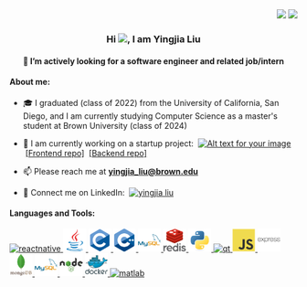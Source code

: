 <div align="right">
  <img margin="auto" width="15%" height="auto%"
       src="https://github.com/YingjiaLiu99/YingjiaLiu99/assets/113162439/a82467fe-e4c8-40be-b3d9-2aee9917c0c2"/>
  <img margin="auto" width="15%" height="auto%"
       src="https://github.com/YingjiaLiu99/YingjiaLiu99/assets/113162439/aee4a8c5-e226-402d-b05f-37e436d57cc2"/>
</div>

<h3 align="center">Hi <img src="https://raw.githubusercontent.com/MartinHeinz/MartinHeinz/master/wave.gif" width="20">, I am Yingjia Liu</h3>

<h4 align="center">🎯 I’m actively looking for a software engineer and related job/intern </h4>

<h4 align="left">About me:</h4>

- 🎓  I graduated (class of 2022) from the University of California, San Diego, and I am currently studying Computer Science as a master's student at Brown University (class of 2024)

- 🔭 I am currently working on a startup project:&nbsp; <a href="https://healinpocketusa.wixsite.com/heal-in-pocket"> <img src="https://github.com/YingjiaLiu99/YingjiaLiu99/assets/113162439/5e90751b-48b3-44c1-895c-86be4afaa840" alt="Alt text for your image" width="150" height="auto"/></a> &nbsp;[[Frontend repo]](https://github.com/YingjiaLiu99/Heal-in-Pocket_Mobile.git)&nbsp;&nbsp;[[Backend repo]](https://github.com/YingjiaLiu99/Heal-in-Pocket_backend.git)

- 📫 Please reach me at **yingjia_liu@brown.edu**

- 🔗 Connect me on LinkedIn:&nbsp;&nbsp;<a href="https://linkedin.com/in/yingjia-liu-1767951ba" target="blank"><img src="https://raw.githubusercontent.com/rahuldkjain/github-profile-readme-generator/master/src/images/icons/Social/linked-in-alt.svg" alt="yingjia liu" height="17" width="17" style="margin-top:-5px;"/></a>

<h4 align="left">Languages and Tools:</h4>
<p align="left"> <a href="https://reactnative.dev/" target="_blank" rel="noreferrer"> <img src="https://reactnative.dev/img/header_logo.svg" alt="reactnative" width="40" height="40"/> </a> <a href="https://www.java.com" target="_blank" rel="noreferrer"> <img src="https://raw.githubusercontent.com/devicons/devicon/master/icons/java/java-original.svg" alt="java" width="40" height="40"/> </a> <a href="https://www.cprogramming.com/" target="_blank" rel="noreferrer"> <img src="https://raw.githubusercontent.com/devicons/devicon/master/icons/c/c-original.svg" alt="c" width="40" height="40"/> </a> <a href="https://www.w3schools.com/cpp/" target="_blank" rel="noreferrer"> <img src="https://raw.githubusercontent.com/devicons/devicon/master/icons/cplusplus/cplusplus-original.svg" alt="cplusplus" width="40" height="40"/> </a> <a href="https://www.mysql.com/" target="_blank" rel="noreferrer"> <img src="https://raw.githubusercontent.com/devicons/devicon/master/icons/mysql/mysql-original-wordmark.svg" alt="mysql" width="40" height="40"/> </a> <a href="https://redis.io" target="_blank" rel="noreferrer"> <img src="https://raw.githubusercontent.com/devicons/devicon/master/icons/redis/redis-original-wordmark.svg" alt="redis" width="40" height="40"/> </a> <a href="https://www.python.org" target="_blank" rel="noreferrer"> <img src="https://raw.githubusercontent.com/devicons/devicon/master/icons/python/python-original.svg" alt="python" width="40" height="40"/> </a> <a href="https://www.qt.io/" target="_blank" rel="noreferrer"> <img src="https://upload.wikimedia.org/wikipedia/commons/0/0b/Qt_logo_2016.svg" alt="qt" width="40" height="40"/> </a> <a href="https://developer.mozilla.org/en-US/docs/Web/JavaScript" target="_blank" rel="noreferrer"> <img src="https://raw.githubusercontent.com/devicons/devicon/master/icons/javascript/javascript-original.svg" alt="javascript" width="40" height="40"/> </a> <a href="https://expressjs.com" target="_blank" rel="noreferrer"> <img src="https://raw.githubusercontent.com/devicons/devicon/master/icons/express/express-original-wordmark.svg" alt="express" width="40" height="40"/> </a> <a href="https://www.mongodb.com/" target="_blank" rel="noreferrer"> <img src="https://raw.githubusercontent.com/devicons/devicon/master/icons/mongodb/mongodb-original-wordmark.svg" alt="mongodb" width="40" height="40"/> </a> <a href="https://www.mysql.com/" target="_blank" rel="noreferrer"> <img src="https://raw.githubusercontent.com/devicons/devicon/master/icons/mysql/mysql-original-wordmark.svg" alt="mysql" width="40" height="40"/> </a> <a href="https://nodejs.org" target="_blank" rel="noreferrer"> <img src="https://raw.githubusercontent.com/devicons/devicon/master/icons/nodejs/nodejs-original-wordmark.svg" alt="nodejs" width="40" height="40"/> </a> <a href="https://www.docker.com/" target="_blank" rel="noreferrer"> <img src="https://raw.githubusercontent.com/devicons/devicon/master/icons/docker/docker-original-wordmark.svg" alt="docker" width="40" height="40"/> </a> <a href="https://www.mathworks.com/" target="_blank" rel="noreferrer"> <img src="https://upload.wikimedia.org/wikipedia/commons/2/21/Matlab_Logo.png" alt="matlab" width="40" height="40"/> </a> </p>
